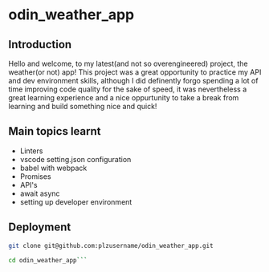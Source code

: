 # odin_weather_app

## Introduction

Hello and welcome, to my latest(and not so overengineered) project, the weather(or not) app! This project was a great opportunity to practice my API and dev environment skills, although I did definently forgo spending a lot of time improving code quality for the sake of speed, it was nevertheless a great learning experience and a nice oppurtunity to take a break from learning and build something nice and quick!

## Main topics learnt

- Linters
- vscode setting.json configuration
- babel with webpack
- Promises
- API's
- await async
- setting up developer environment

## Deployment

```bash
git clone git@github.com:plzusername/odin_weather_app.git

cd odin_weather_app```